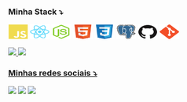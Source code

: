 <!-- ![Header](./header.png) -->

<!--     🎓 Sou graduado em Redes de Computadores e tenho especialização em Segurança da Informação e Gestão de TI. 
    👨‍🎓 Atualmente estou cursando uma formação em Desenvolvimento de Software na Cubos Academy.
    💾 Possuo experiências como analista de suporte aos usuários e infraestrutura de redes.
    👨‍💻 Estou em processo de transição de carreira para desenvolvedor web. -->

### Minha Stack ⤵
  <div style="display: inline_block">
  <img align="center" alt="jl-Js" height="30" width="40" src="https://raw.githubusercontent.com/devicons/devicon/master/icons/javascript/javascript-plain.svg">
  <img align="center" alt="jl-React" height="30" width="40" src="https://raw.githubusercontent.com/devicons/devicon/master/icons/react/react-original.svg">
    <img align="center" alt="jl-Node" height="30" width="40" src="https://raw.githubusercontent.com/devicons/devicon/master/icons/nodejs/nodejs-original.svg">
  <img align="center" alt="jl-HTML" height="30" width="40" src="https://raw.githubusercontent.com/devicons/devicon/master/icons/html5/html5-original.svg">
  <img align="center" alt="jl-CSS" height="30" width="40" src="https://raw.githubusercontent.com/devicons/devicon/master/icons/css3/css3-original.svg">
  <img align="center" alt="jl-postgre" height="30" width="40" src="https://raw.githubusercontent.com/devicons/devicon/master/icons/postgresql/postgresql-original.svg">
  <img align="center" alt="github" height="30" width="40" src="https://raw.githubusercontent.com/devicons/devicon/master/icons/github/github-original.svg">
  <img align="center" alt="Git" height="30" width="40" src="https://raw.githubusercontent.com/devicons/devicon/master/icons/git/git-original.svg">
   
</div> <br>
<div align="start">
  <a href="https://github.com/jamesllopes">
  <img height="180em" src="https://github-readme-stats.vercel.app/api?username=jamesllopes&show_icons=true&theme=city_lights&include_all_commits=true&count_private=true"/>
  <img height="180em" src="https://github-readme-stats.vercel.app/api/top-langs/?username=jamesllopes&layout=compact&langs_count=7&theme=city_lights"/>
</div>    
    
### Minhas redes sociais ⤵
<div> 
    <a href="https://www.linkedin.com/in/jamesllopes" target="_blank"><img src="https://img.shields.io/badge/-LinkedIn-%230077B5?style=for-the-badge&logo=linkedin&logoColor=white" target="_blank"></a> 
     <a href = "mailto:jl.jameslopes@gmail.com"><img src="https://img.shields.io/badge/-Gmail-%23333?style=for-the-badge&logo=gmail&logoColor=white" target="_blank"></a>
  <a href="https://instagram.com/jamesllopes" target="_blank"><img src="https://img.shields.io/badge/-Instagram-%23E4405F?style=for-the-badge&logo=instagram&logoColor=white" target="_blank"></a> 	
  

  

<!--
**jamesllopes/jamesllopes** is a ✨ _special_ ✨ repository because its `README.md` (this file) appears on your GitHub profile.

Here are some ideas to get you started:

- 🔭 I’m currently working on ...
- 🌱 I’m currently learning ...
- 👯 I’m looking to collaborate on ...
- 🤔 I’m looking for help with ...
- 💬 Ask me about ...
- 📫 How to reach me: ...
- 😄 Pronouns: ...
- ⚡ Fun fact: ...
-->
